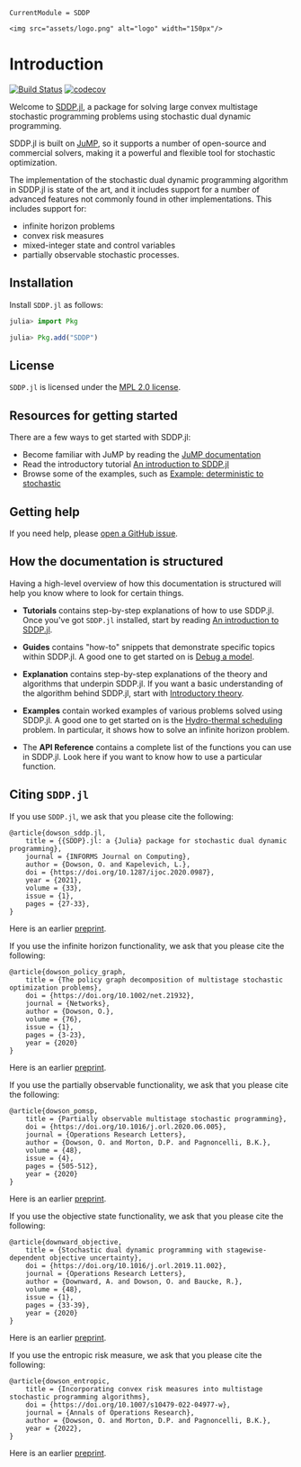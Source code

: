 ```@meta
CurrentModule = SDDP
```

```@raw html
<img src="assets/logo.png" alt="logo" width="150px"/>
```

# Introduction

[![Build Status](https://github.com/odow/SDDP.jl/workflows/CI/badge.svg?branch=master)](https://github.com/odow/SDDP.jl/actions?query=workflow%3ACI)
[![codecov](https://codecov.io/gh/odow/SDDP.jl/branch/master/graph/badge.svg)](https://codecov.io/gh/odow/SDDP.jl)

Welcome to [SDDP.jl](https://github.com/odow/SDDP.jl), a package for solving large
convex multistage stochastic programming problems using stochastic dual dynamic
programming.

SDDP.jl is built on [JuMP](https://jump.dev), so it supports a number of
open-source and commercial solvers, making it a powerful and flexible tool for
stochastic optimization.

The implementation of the stochastic dual dynamic programming algorithm in
SDDP.jl is state of the art, and it includes support for a number of advanced
features not commonly found in other implementations. This includes support for:

 * infinite horizon problems
 * convex risk measures
 * mixed-integer state and control variables
 * partially observable stochastic processes.

## Installation

Install `SDDP.jl` as follows:

```julia
julia> import Pkg

julia> Pkg.add("SDDP")
```

## License

`SDDP.jl` is licensed under the [MPL 2.0 license](https://github.com/odow/SDDP.jl/blob/master/LICENSE.md).

## Resources for getting started

There are a few ways to get started with SDDP.jl:

 * Become familiar with JuMP by reading the [JuMP documentation](http://jump.dev/JuMP.jl/stable/)
 * Read the introductory tutorial [An introduction to SDDP.jl](@ref)
 * Browse some of the examples, such as [Example: deterministic to stochastic](@ref)

## Getting help

If you need help, please [open a GitHub issue](https://github.com/odow/SDDP.jl/issues/new).

## How the documentation is structured

Having a high-level overview of how this documentation is structured will help
you know where to look for certain things.

* **Tutorials** contains step-by-step explanations of how to use SDDP.jl. Once
  you've got `SDDP.jl` installed, start by reading [An introduction to SDDP.jl](@ref).

* **Guides** contains "how-to" snippets that demonstrate specific topics within
  SDDP.jl. A good one to get started on is [Debug a model](@ref).

* **Explanation** contains step-by-step explanations of the theory and
  algorithms that underpin SDDP.jl. If you want a basic understanding of the
  algorithm behind SDDP.jl, start with [Introductory theory](@ref).

* **Examples** contain worked examples of various problems solved using SDDP.jl.
  A good one to get started on is the [Hydro-thermal scheduling](@ref) problem.
  In particular, it shows how to solve an infinite horizon problem.

* The **API Reference** contains a complete list of the functions you can use in
  SDDP.jl. Look here if you want to know how to use a particular function.

## Citing `SDDP.jl`

If you use `SDDP.jl`, we ask that you please cite the following:
```
@article{dowson_sddp.jl,
	title = {{SDDP}.jl: a {Julia} package for stochastic dual dynamic programming},
	journal = {INFORMS Journal on Computing},
	author = {Dowson, O. and Kapelevich, L.},
	doi = {https://doi.org/10.1287/ijoc.2020.0987},
	year = {2021},
	volume = {33},
	issue = {1},
	pages = {27-33},
}
```
Here is an earlier [preprint](http://www.optimization-online.org/DB_FILE/2017/12/6388.pdf).

If you use the infinite horizon functionality, we ask that you please cite the
following:
```
@article{dowson_policy_graph,
	title = {The policy graph decomposition of multistage stochastic optimization problems},
	doi = {https://doi.org/10.1002/net.21932},
	journal = {Networks},
	author = {Dowson, O.},
	volume = {76},
	issue = {1},
	pages = {3-23},
	year = {2020}
}
```
Here is an earlier [preprint](http://www.optimization-online.org/DB_HTML/2018/11/6914.html).

If you use the partially observable functionality, we ask that you please cite
the following:
```
@article{dowson_pomsp,
	title = {Partially observable multistage stochastic programming},
	doi = {https://doi.org/10.1016/j.orl.2020.06.005},
	journal = {Operations Research Letters},
	author = {Dowson, O. and Morton, D.P. and Pagnoncelli, B.K.},
	volume = {48},
	issue = {4},
	pages = {505-512},
	year = {2020}
}
```
Here is an earlier [preprint](http://www.optimization-online.org/DB_HTML/2019/03/7141.html).

If you use the objective state functionality, we ask that you please cite the
following:
```
@article{downward_objective,
	title = {Stochastic dual dynamic programming with stagewise-dependent objective uncertainty},
	doi = {https://doi.org/10.1016/j.orl.2019.11.002},
	journal = {Operations Research Letters},
	author = {Downward, A. and Dowson, O. and Baucke, R.},
	volume = {48},
	issue = {1},
	pages = {33-39},
	year = {2020}
}
```
Here is an earlier [preprint](http://www.optimization-online.org/DB_FILE/2018/02/6454.pdf).

If you use the entropic risk measure, we ask that you please cite the following:
```
@article{dowson_entropic,
	title = {Incorporating convex risk measures into multistage stochastic programming algorithms},
	doi = {https://doi.org/10.1007/s10479-022-04977-w},
	journal = {Annals of Operations Research},
	author = {Dowson, O. and Morton, D.P. and Pagnoncelli, B.K.},
	year = {2022},
}
```
Here is an earlier [preprint](http://www.optimization-online.org/DB_HTML/2020/08/7984.html).
